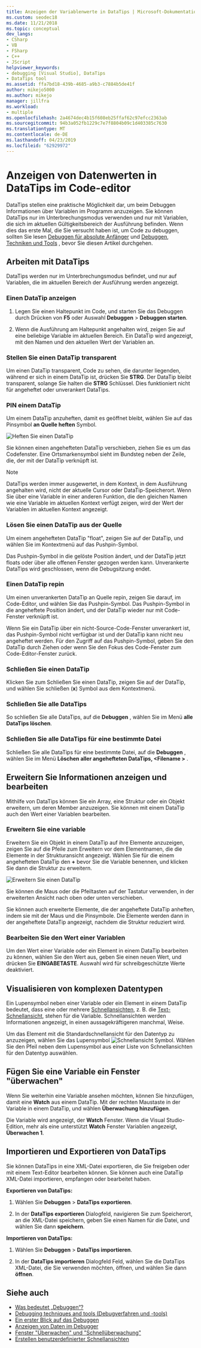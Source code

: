 ```yaml
---
title: Anzeigen der Variablenwerte in DataTips | Microsoft-Dokumentation
ms.custom: seodec18
ms.date: 11/21/2018
ms.topic: conceptual
dev_langs:
- CSharp
- VB
- FSharp
- C++
- JScript
helpviewer_keywords:
- debugging [Visual Studio], DataTips
- DataTips tool
ms.assetid: ffa7bd18-439b-4685-a9b3-c7884b5de41f
author: mikejo5000
ms.author: mikejo
manager: jillfra
ms.workload:
- multiple
ms.openlocfilehash: 2a4674dec4b15f608eb25ffaf62c97efcc2363ab
ms.sourcegitcommit: 94b3a052fb1229c7e7f8804b09c1d403385c7630
ms.translationtype: MT
ms.contentlocale: de-DE
ms.lasthandoff: 04/23/2019
ms.locfileid: "62929972"
---
```

# <a name="view-data-values-in-datatips-in-the-code-editor"></a>Anzeigen von Datenwerten in DataTips im Code-editor

DataTips stellen eine praktische Möglichkeit dar, um beim Debuggen Informationen über Variablen im Programm anzuzeigen. Sie können DataTips nur im Unterbrechungsmodus verwenden und nur mit Variablen, die sich im aktuellen Gültigkeitsbereich der Ausführung befinden. Wenn dies das erste Mal, die Sie versucht haben ist, um Code zu debuggen, sollten Sie lesen [Debuggen für absolute Anfänger](../debugger/debugging-absolute-beginners.md) und [Debuggen, Techniken und Tools](../debugger/write-better-code-with-visual-studio.md) , bevor Sie diesen Artikel durchgehen.

## <a name="work-with-datatips"></a>Arbeiten mit DataTips

DataTips werden nur im Unterbrechungsmodus befindet, und nur auf Variablen, die im aktuellen Bereich der Ausführung werden angezeigt.

### <a name="display-a-datatip"></a>Einen DataTip anzeigen

1. Legen Sie einen Haltepunkt im Code, und starten Sie das Debuggen durch Drücken von **F5** oder Auswahl **Debuggen** > **Debuggen starten**.

1. Wenn die Ausführung am Haltepunkt angehalten wird, zeigen Sie auf eine beliebige Variable im aktuellen Bereich. Ein DataTip wird angezeigt, mit den Namen und den aktuellen Wert der Variablen an.

### <a name="make-a-datatip-transparent"></a>Stellen Sie einen DataTip transparent

Um einen DataTip transparent, Code zu sehen, die darunter liegenden, während er sich in einem DataTip ist, drücken Sie **STRG**. Der DataTip bleibt transparent, solange Sie halten die **STRG** Schlüssel. Dies funktioniert nicht für angeheftet oder unverankert DataTips.
### <a name="pin-a-datatip"></a>PIN einem DataTip

Um einem DataTip anzuheften, damit es geöffnet bleibt, wählen Sie auf das Pinsymbol **an Quelle heften** Symbol.

![Heften Sie einen DataTip](../debugger/media/dbg-tips-data-tips-pinned.png "heften Sie einen DataTip")

Sie können einen angehefteten DataTip verschieben, ziehen Sie es um das Codefenster. Eine Ortsmarkensymbol sieht im Bundsteg neben der Zeile, die, der mit der DataTip verknüpft ist.

>[!NOTE]
>DataTips werden immer ausgewertet, in dem Kontext, in dem Ausführung angehalten wird, nicht der aktuelle Cursor oder DataTip-Speicherort. Wenn Sie über eine Variable in einer anderen Funktion, die den gleichen Namen wie eine Variable im aktuellen Kontext verfügt zeigen, wird der Wert der Variablen im aktuellen Kontext angezeigt.

### <a name="unpin-a-datatip-from-source"></a>Lösen Sie einen DataTip aus der Quelle

Um einem angehefteten DataTip "float", zeigen Sie auf der DataTip, und wählen Sie im Kontextmenü auf das Pushpin-Symbol.

Das Pushpin-Symbol in die gelöste Position ändert, und der DataTip jetzt floats oder über alle offenen Fenster gezogen werden kann. Unverankerte DataTips wird geschlossen, wenn die Debugsitzung endet.

### <a name="repin-a-datatip"></a>Einen DataTip repin

Um einen unverankerten DataTip an Quelle repin, zeigen Sie darauf, im Code-Editor, und wählen Sie das Pushpin-Symbol. Das Pushpin-Symbol in die angeheftete Position ändert, und der DataTip wieder nur mit Code-Fenster verknüpft ist.

Wenn Sie ein DataTip über ein nicht-Source-Code-Fenster unverankert ist, das Pushpin-Symbol nicht verfügbar ist und der DataTip kann nicht neu angeheftet werden. Für den Zugriff auf das Pushpin-Symbol, geben Sie den DataTip durch Ziehen oder wenn Sie den Fokus des Code-Fenster zum Code-Editor-Fenster zurück.

### <a name="close-a-datatip"></a>Schließen Sie einen DataTip

Klicken Sie zum Schließen Sie einen DataTip, zeigen Sie auf der DataTip, und wählen Sie schließen (**x**) Symbol aus dem Kontextmenü.

### <a name="close-all-datatips"></a>Schließen Sie alle DataTips

So schließen Sie alle DataTips, auf die **Debuggen** , wählen Sie im Menü **alle DataTips löschen**.

### <a name="close-all-datatips-for-a-specific-file"></a>Schließen Sie alle DataTips für eine bestimmte Datei

Schließen Sie alle DataTips für eine bestimmte Datei, auf die **Debuggen** , wählen Sie im Menü **Löschen aller angehefteten DataTips, \<Filename >** .

## <a name="expand-and-edit-information"></a>Erweitern Sie Informationen anzeigen und bearbeiten
Mithilfe von DataTips können Sie ein Array, eine Struktur oder ein Objekt erweitern, um deren Member anzuzeigen. Sie können mit einem DataTip auch den Wert einer Variablen bearbeiten.

### <a name="expand-a-variable"></a>Erweitern Sie eine variable

Erweitern Sie ein Objekt in einem DataTip auf ihre Elemente anzuzeigen, zeigen Sie auf die Pfeile zum Erweitern vor dem Elementnamen, die die Elemente in der Strukturansicht angezeigt. Wählen Sie für die einem angehefteten DataTip den **+** bevor Sie die Variable benennen, und klicken Sie dann die Struktur zu erweitern.

![Erweitern Sie einen DataTip](../debugger/media/dbg-tour-data-tips.png "erweitern Sie einen DataTip")

Sie können die Maus oder die Pfeiltasten auf der Tastatur verwenden, in der erweiterten Ansicht nach oben oder unten verschieben.

Sie können auch erweiterte Elemente, die der angeheftete DataTip anheften, indem sie mit der Maus und die Pinsymbole. Die Elemente werden dann in der angeheftete DataTip angezeigt, nachdem die Struktur reduziert wird.

### <a name="edit-the-value-of-a-variable"></a>Bearbeiten Sie den Wert einer Variablen

Um den Wert einer Variable oder ein Element in einem DataTip bearbeiten zu können, wählen Sie den Wert aus, geben Sie einen neuen Wert, und drücken Sie **EINGABETASTE**. Auswahl wird für schreibgeschützte Werte deaktiviert.

## <a name="visualize-complex-data-types"></a>Visualisieren von komplexen Datentypen

Ein Lupensymbol neben einer Variable oder ein Element in einem DataTip bedeutet, dass eine oder mehrere [Schnellansichten](../debugger/create-custom-visualizers-of-data.md), z. B. die [Text-Schnellansicht](../debugger/string-visualizer-dialog-box.md), stehen für die Variable. Schnellansichten werden Informationen angezeigt, in einen aussagekräftigeren manchmal, Weise.

Um das Element mit die Standardschnellansicht für den Datentyp zu anzuzeigen, wählen Sie das Lupensymbol ![Schnellansicht Symbol](../debugger/media/dbg-tips-visualizer-icon.png "Schnellansicht Symbol"). Wählen Sie den Pfeil neben dem Lupensymbol aus einer Liste von Schnellansichten für den Datentyp auswählen.

## <a name="add-a-variable-to-a-watch-window"></a>Fügen Sie eine Variable ein Fenster "überwachen"

Wenn Sie weiterhin eine Variable ansehen möchten, können Sie hinzufügen, damit eine **Watch** aus einem DataTip. Mit der rechten Maustaste in der Variable in einem DataTip, und wählen **Überwachung hinzufügen**.

Die Variable wird angezeigt, der **Watch** Fenster. Wenn die Visual Studio-Edition, mehr als eine unterstützt **Watch** Fenster Variablen angezeigt, **Überwachen 1**.

## <a name="import-and-export-datatips"></a>Importieren und Exportieren von DataTips

Sie können DataTips in eine XML-Datei exportieren, die Sie freigeben oder mit einem Text-Editor bearbeiten können. Sie können auch eine DataTip XML-Datei importieren, empfangen oder bearbeitet haben.

**Exportieren von DataTips:**

1. Wählen Sie **Debuggen** > **DataTips exportieren**.

1. In der **DataTips exportieren** Dialogfeld, navigieren Sie zum Speicherort, an die XML-Datei speichern, geben Sie einen Namen für die Datei, und wählen Sie dann **speichern**.

**Importieren von DataTips:**

1. Wählen Sie **Debuggen** > **DataTips importieren**.

1. In der **DataTips importieren** Dialogfeld Feld, wählen Sie die DataTips XML-Datei, die Sie verwenden möchten, öffnen, und wählen Sie dann **öffnen**.

## <a name="see-also"></a>Siehe auch
- [Was bedeutet „Debuggen“?](../debugger/what-is-debugging.md)
- [Debugging techniques and tools (Debugverfahren und -tools)](../debugger/write-better-code-with-visual-studio.md)
- [Ein erster Blick auf das Debuggen](../debugger/debugger-feature-tour.md)
- [Anzeigen von Daten im Debugger](../debugger/viewing-data-in-the-debugger.md)
- [Fenster "Überwachen" und "Schnellüberwachung"](../debugger/watch-and-quickwatch-windows.md)
- [Erstellen benutzerdefinierter Schnellansichten](../debugger/create-custom-visualizers-of-data.md)
